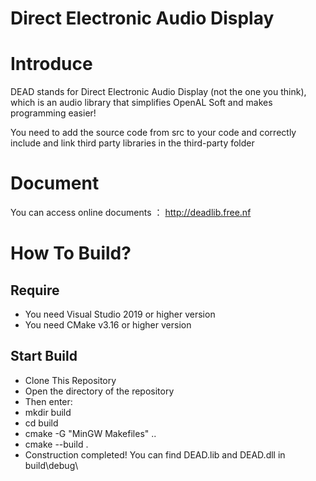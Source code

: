 # Direct Electronic Audio Display

# Introduce 

DEAD stands for Direct Electronic Audio Display (not the one you think), which is an audio library that simplifies OpenAL Soft and makes programming easier!

You need to add the source code from src to your code and correctly include and link third party libraries in the third-party folder 

# Document

You can access online documents ： http://deadlib.free.nf

# How To Build?

## Require

- You need Visual Studio 2019 or higher version
- You need CMake v3.16 or higher version

## Start Build

- Clone This Repository
- Open the directory of the repository
- Then enter:
- mkdir build
- cd build
- cmake -G "MinGW Makefiles" .. 
- cmake --build .
- Construction completed! You can find DEAD.lib and DEAD.dll in build\debug\